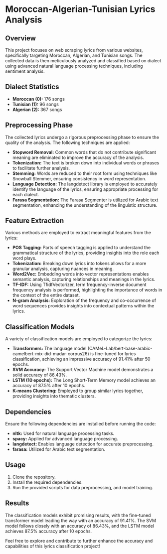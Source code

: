 # Moroccan-Algerian-Tunisian Lyrics Analysis

## Overview

This project focuses on web scraping lyrics from various websites, specifically targeting Moroccan, Algerian, and Tunisian songs. The collected data is then meticulously analyzed and classified based on dialect using advanced natural language processing techniques, including sentiment analysis.

## Dialect Statistics

- **Moroccan (0):** 176 songs
- **Tunisian (1):** 96 songs
- **Algerian (2):** 367 songs

## Preprocessing Phase

The collected lyrics undergo a rigorous preprocessing phase to ensure the quality of the analysis. The following techniques are applied:

- **Stopword Removal:** Common words that do not contribute significant meaning are eliminated to improve the accuracy of the analysis.
- **Tokenization:** The text is broken down into individual words or phrases to facilitate further analysis.
- **Stemming:** Words are reduced to their root form using techniques like Snowball Stemmer, ensuring consistency in word representation.
- **Language Detection:** The langdetect library is employed to accurately identify the language of the lyrics, ensuring appropriate processing for each dialect.
- **Farasa Segmentation:** The Farasa Segmenter is utilized for Arabic text segmentation, enhancing the understanding of the linguistic structure.

## Feature Extraction

Various methods are employed to extract meaningful features from the lyrics:

- **POS Tagging:** Parts of speech tagging is applied to understand the grammatical structure of the lyrics, providing insights into the role each word plays.
- **Tokenization:** Breaking down lyrics into tokens allows for a more granular analysis, capturing nuances in meaning.
- **Word2Vec:** Embedding words into vector representations enables semantic analysis, capturing relationships and meanings in the lyrics.
- **TF-IDF:** Using TfidfVectorizer, term frequency-inverse document frequency analysis is performed, highlighting the importance of words in the context of the entire dataset.
- **N-gram Analysis:** Exploration of the frequency and co-occurrence of word sequences provides insights into contextual patterns within the lyrics.

## Classification Models

A variety of classification models are employed to categorize the lyrics:

- **Transformers:** The language model (CAMeL-Lab/bert-base-arabic-camelbert-mix-did-madar-corpus26) is fine-tuned for lyrics classification, achieving an impressive accuracy of 91.41% after 50 epochs.
- **SVM Accuracy:** The Support Vector Machine model demonstrates a solid accuracy of 86.43%.
- **LSTM (10 epochs):** The Long Short-Term Memory model achieves an accuracy of 87.5% after 10 epochs.
- **K-means Clustering:** Employed to group similar lyrics together, providing insights into thematic clusters.

## Dependencies

Ensure the following dependencies are installed before running the code:

- **nltk:** Used for natural language processing tasks.
- **spacy:** Applied for advanced language processing.
- **langdetect:** Enables language detection for accurate preprocessing.
- **farasa:** Utilized for Arabic text segmentation.

## Usage

1. Clone the repository.
2. Install the required dependencies.
3. Run the provided scripts for data preprocessing, and model training.

## Results

The classification models exhibit promising results, with the fine-tuned transformer model leading the way with an accuracy of 91.41%. The SVM model follows closely with an accuracy of 86.43%, and the LSTM model achieves 87.5% accuracy after 10 epochs.

Feel free to explore and contribute to further enhance the accuracy and capabilities of this lyrics classification project!
 
